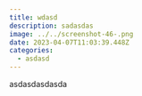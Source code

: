 ```yaml
---
title: wdasd
description: sadasdas
image: ../../screenshot-46-.png
date: 2023-04-07T11:03:39.448Z
categories:
  - asdasd
---
```

a﻿sdasdasdasda